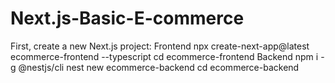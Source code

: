 # Next.js-Basic-E-commerce

First, create a new Next.js project:
Frontend
npx create-next-app@latest ecommerce-frontend --typescript
cd ecommerce-frontend
Backend
npm i -g @nestjs/cli
nest new ecommerce-backend
cd ecommerce-backend